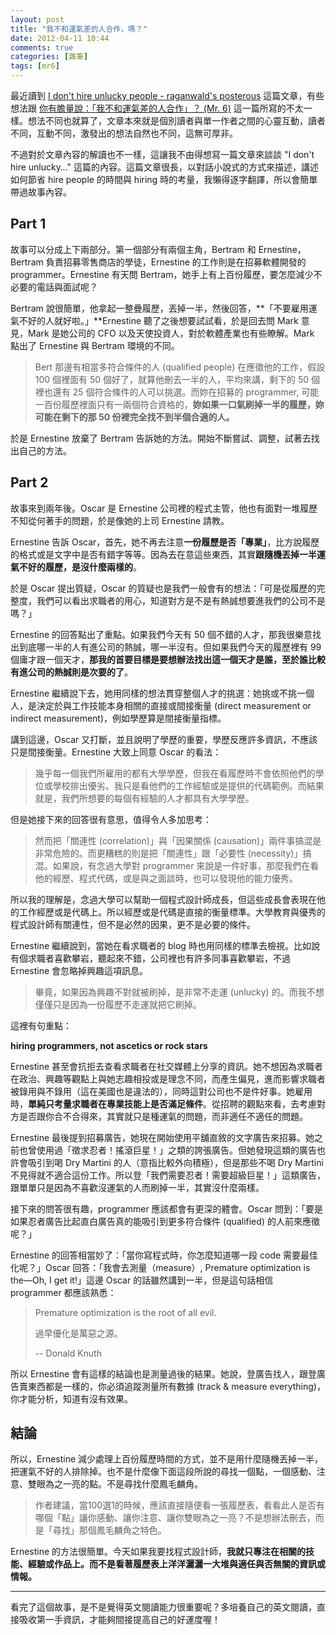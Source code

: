 ```yaml
---
layout: post
title: "我不和運氣差的人合作，嗎？"
date: 2012-04-11 10:44
comments: true
categories: [雜筆]
tags: [mr6]
---
```


最近讀到 [I don't hire unlucky people - raganwald's posterous][posterous] 這篇文章，有些想法跟 [你有膽量說：「我不和運氣差的人合作」？ (Mr. 6)][mr6] 這一篇所寫的不太一樣。想法不同也就算了，文章本來就是個別讀者與單一作者之間的心靈互動，讀者不同，互動不同，激發出的想法自然也不同，這無可厚非。

<!-- more -->

不過對於文章內容的解讀也不一樣，這讓我不由得想寫一篇文章來談談 "I don't hire unlucky…" 這篇的內容。這篇文章很長，以對話小說式的方式來描述，講述如何節省 hire people 的時間與 hiring 時的考量，我懶得逐字翻譯，所以會簡單帶過故事內容。

## Part 1

故事可以分成上下兩部分。第一個部分有兩個主角，Bertram 和 Ernestine，Bertram 負責招募零售商店的學徒，Ernestine 的工作則是在招募軟體開發的 programmer。Ernestine 有天問 Bertram，她手上有上百份履歷，要怎麼減少不必要的電話與面試呢？

Bertram 說很簡單，他拿起一整疊履歷，丟掉一半，然後回答，**「不要雇用運氣不好的人就好啦。」**Ernestine 聽了之後想要試試看，於是回去問 Mark 意見，Mark 是她公司的 CFO 以及天使投資人，對於軟體產業也有些瞭解。Mark 點出了 Ernestine 與 Bertram 環境的不同。

> Bert 那邊有相當多符合條件的人 (qualified people) 在應徵他的工作，假設 100 個裡面有 50 個好了，就算他刪去一半的人，平均來講，剩下的 50 個裡也還有 25 個符合條件的人可以挑選。而妳在招募的 programmer, 可能一百份履歷裡面只有一兩個符合資格的，**妳如果一口氣刷掉一半的履歷，妳可能在剩下的那 50 份裡完全找不到半個合適的人。**

於是 Ernestine 放棄了 Bertram 告訴她的方法。開始不斷嘗試、調整，試著去找出自己的方法。

## Part 2

故事來到兩年後。Oscar 是 Ernestine 公司裡的程式主管，他也有面對一堆履歷不知從何著手的問題，於是像她的上司 Ernestine 請教。

Ernestine 告訴 Oscar，首先，她不再去注意**一份履歷是否「專業」**，比方說履歷的格式或是文字中是否有錯字等等。因為去在意這些東西，其實**跟隨機丟掉一半運氣不好的履歷，是沒什麼兩樣的**。

於是 Oscar 提出質疑，Oscar 的質疑也是我們一般會有的想法：「可是從履歷的完整度，我們可以看出求職者的用心，知道對方是不是有熱誠想要進我們的公司不是嗎？」

Ernestine 的回答點出了重點。如果我們今天有 50 個不錯的人才，那我很樂意找出到底哪一半的人有進公司的熱誠，哪一半沒有。但如果我們今天的履歷裡有 99 個庸才跟一個天才，**那我的首要目標是要想辦法找出這一個天才是誰，至於誰比較有進公司的熱誠則是次要的了**。

Ernestine 繼續說下去，她用同樣的想法貫穿整個人才的挑選：她挑或不挑一個人，是決定於與工作技能本身相關的直接或間接衡量 (direct measurement or indirect measurement)，例如學歷算是間接衡量指標。

講到這邊，Oscar 又打斷，並且說明了學歷的重要，學歷反應許多資訊，不應該只是間接衡量。Ernestine 大致上同意 Oscar 的看法：

> 幾乎每一個我們所雇用的都有大學學歷，但我在看履歷時不會依照他們的學位或學校排出優劣。我只是看他們的工作經驗或是提供的代碼範例。而結果就是，我們所想要的每個有經驗的人才都具有大學學歷。

但是她接下來的回答很有意思，值得令人多加思考：

> 然而把「關連性 (correlation)」與「因果關係 (causation)」兩件事搞混是非常危險的。而更糟糕的則是把「關連性」跟「必要性 (necessity)」搞混。如果說，有念過大學對 programmer 來說是一件好事，那麼我們在看他的經歷、程式代碼，或是與之面談時，也可以發現他的能力優秀。

所以我的理解是，念過大學可以幫助一個程式設計師成長，但這些成長會表現在他的工作經歷或是代碼上。所以經歷或是代碼是直接的衡量標準。大學教育與優秀的程式設計師有關連性，但不是必然的因果，更不是必要的條件。

Ernestine 繼續說到，當她在看求職者的 blog 時也用同樣的標準去檢視。比如說有個求職者喜歡攀岩，聽起來不錯，公司裡也有許多同事喜歡攀岩，不過 Ernestine 會忽略掉興趣這項訊息。

> 畢竟，如果因為興趣不對就被刷掉，是非常不走運 (unlucky) 的。而我不想僅僅只是因為一份履歷不走運就把它刷掉。

這裡有句重點：

**hiring programmers, not ascetics or rock stars**

Ernestine 甚至會抗拒去查看求職者在社交媒體上分享的資訊。她不想因為求職者在政治、興趣等觀點上與她志趣相投或是理念不同，而產生偏見，進而影響求職者被錄用與不錄用（這在美國也是違法的），同時這對公司也不是件好事。她雇用時，**單純只考量求職者在專業技能上是否滿足條件**。從招聘的觀點來看，去考慮對方是否跟你合不合得來，其實就只是種運氣的問題，而非適任不適任的問題。

Ernestine 最後提到招募廣告，她現在開始使用平舖直敘的文字廣告來招募。她之前也曾使用過「徵求忍者！搖滾巨星！」之類的誇張廣告。但她發現這類的廣告也許會吸引到喝 Dry Martini 的人（意指比較外向積極），但是那些不喝 Dry Martini 不見得就不適合這份工作。所以登「我們需要忍者！需要超級巨星！」這類廣告，跟單單只是因為不喜歡沒運氣的人而刷掉一半，其實沒什麼兩樣。

接下來的問答很有趣，programmer 應該都會有更深的體會。Oscar 問到：「要是如果忍者廣告比起直白廣告真的能吸引到更多符合條件 (qualified) 的人前來應徵呢？」

Ernestine 的回答相當妙了：「當你寫程式時，你怎麼知道哪一段 code 需要最佳化呢？」Oscar 回答：「我會去測量（measure）, Premature optimization is the—Oh, I get it!」這邊 Oscar 的話雖然講到一半，但是這句話相信 programmer 都應該熟悉：

> Premature optimization is the root of all evil.
> 
> 過早優化是萬惡之源。
> 
> -- Donald Knuth

所以 Ernestine 會有這樣的結論也是測量過後的結果。她說，登廣告找人，跟登廣告賣東西都是一樣的，你必須追蹤測量所有數據 (track & measure everything)，你才能分析，知道有沒有效果。

## 結論

所以，Ernestine 減少處理上百份履歷時間的方式，並不是用什麼隨機丟掉一半，把運氣不好的人排除掉。也不是什麼像下面這段所說的尋找一個點，一個感動、注意、雙眼為之一亮的點。不是尋找什麼鳳毛麟角。

> 作者建議，當100選1的時候，應該直接隨便看一張履歷表，看看此人是否有哪個「點」讓你感動、讓你注意、讓你雙眼為之一亮？不是想辦法刪去，而是「尋找」那個鳳毛麟角之特色。

Ernestine 的方法很簡單。今天如果我要找程式設計師，**我就只專注在相關的技能、經驗或作品上。而不是看著履歷表上洋洋灑灑一大堆與適任與否無關的資訊或情報。**

- - - -

看完了這個故事，是不是覺得英文閱讀能力很重要呢？多培養自己的英文閱讀，直接吸收第一手資訊，才能夠間接提高自己的好運度喔！

[mr6]: http://mr6.cc/?p=7363#more-7363
[posterous]: http://raganwald.posterous.com/i-dont-hire-unlucky-people